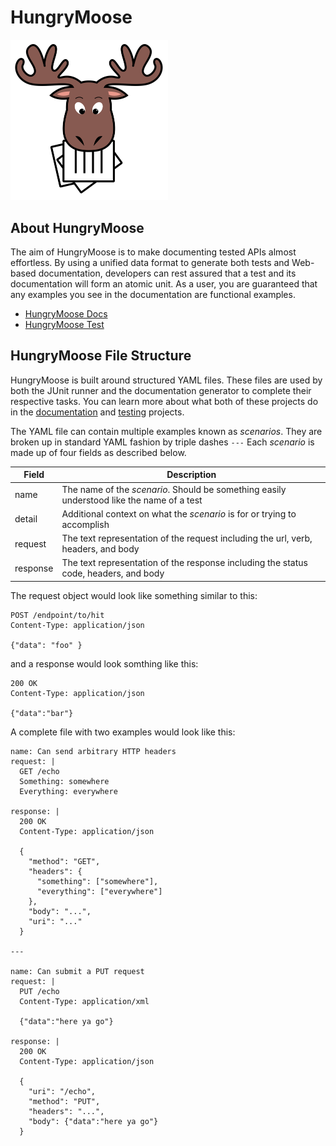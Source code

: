 # HungryMoose

<img src="moose-01.png" alt="HungryMoose moose image" width="50%" height="50%">

## About HungryMoose

The aim of HungryMoose is to make documenting tested APIs almost effortless. 
By using a unified data format to generate both tests and Web-based documentation, 
developers can rest assured that a test and its documentation will form an atomic unit. As a user, 
you are guaranteed that any examples you see in the documentation are functional examples. 

- [HungryMoose Docs](https://github.com/FordLabs/HungryMoose/tree/master/hungry-moose-docs)
- [HungryMoose Test](https://github.com/FordLabs/HungryMoose/tree/master/hungry-moose-test)

## HungryMoose File Structure

HungryMoose is built around structured YAML files. These files are used by both the JUnit runner and the 
documentation generator to complete their respective tasks. You can learn more about what both of these projects do in
the [documentation](https://github.com/FordLabs/HungryMoose/tree/master/hungry-moose-docs) and [testing](https://github.com/FordLabs/HungryMoose/tree/master/hungry-moose-test) projects.

The YAML file can contain multiple examples known as *scenarios*. They are broken up in standard YAML fashion by  triple 
dashes `---` Each *scenario* is made up of four fields as described below.

| Field | Description |
| ----------- | ----------- |
| name | The name of the *scenario*. Should be something easily understood like the name of a test |
| detail | Additional context on what the *scenario* is for or trying to accomplish |
| request | The text representation of the request including the url, verb, headers, and body |
| response | The text representation of the response including the status code, headers, and body |

The request object would look like something similar to this:

```$xslt
POST /endpoint/to/hit
Content-Type: application/json

{"data": "foo" }
```

and a response would look somthing like this:

```$xslt
200 OK
Content-Type: application/json

{"data":"bar"}
```

A complete file with two examples would look like this:

```$xslt
name: Can send arbitrary HTTP headers
request: |
  GET /echo
  Something: somewhere
  Everything: everywhere

response: |
  200 OK
  Content-Type: application/json

  {
    "method": "GET",
    "headers": {
      "something": ["somewhere"],
      "everything": ["everywhere"]
    },
    "body": "...",
    "uri": "..."
  }
  
---

name: Can submit a PUT request
request: |
  PUT /echo
  Content-Type: application/xml

  {"data":"here ya go"}

response: |
  200 OK
  Content-Type: application/json

  {
    "uri": "/echo",
    "method": "PUT",
    "headers": "...",
    "body": {"data":"here ya go"}
  }

```
